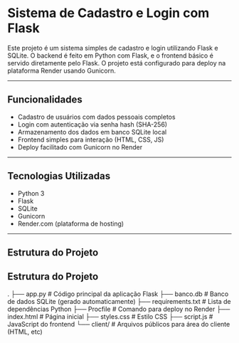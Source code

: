 # Sistema de Cadastro e Login com Flask

Este projeto é um sistema simples de cadastro e login utilizando Flask e SQLite. O backend é feito em Python com Flask, e o frontend básico é servido diretamente pelo Flask. O projeto está configurado para deploy na plataforma Render usando Gunicorn.

---

## Funcionalidades

- Cadastro de usuários com dados pessoais completos
- Login com autenticação via senha hash (SHA-256)
- Armazenamento dos dados em banco SQLite local
- Frontend simples para interação (HTML, CSS, JS)
- Deploy facilitado com Gunicorn no Render

---

## Tecnologias Utilizadas

- Python 3
- Flask
- SQLite
- Gunicorn
- Render.com (plataforma de hosting)

---

## Estrutura do Projeto

## Estrutura do Projeto

.
├── app.py # Código principal da aplicação Flask
├── banco.db # Banco de dados SQLite (gerado automaticamente)
├── requirements.txt # Lista de dependências Python
├── Procfile # Comando para deploy no Render
├── index.html # Página inicial
├── styles.css # Estilo CSS
├── script.js # JavaScript do frontend
└── client/ # Arquivos públicos para área do cliente (HTML, etc) 


